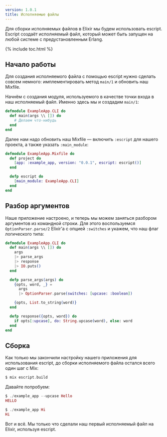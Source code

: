 ```yaml
---
version: 1.0.1
title: Исполняемые файлы
---
```


Для сборки исполняемых файлов в Elixir мы будем использовать escript. Escript создаёт исполняемый файл, который может быть запущен на любой системе с предустановленным Erlang.

{% include toc.html %}

## Начало работы

Для создания исполняемого файла с помощью escript нужно сделать совсем немного: имплементировать метод `main/1` и обновить наш Mixfile.

Начнём с создания модуля, используемого в качестве точки входа в наш исполняемый файл.  Именно здесь мы и создадим `main/1`:

```elixir
defmodule ExampleApp.CLI do
  def main(args \\ []) do
    # Делаем что-нибудь
  end
end
```

Далее нам надо обновить наш Mixfile &mdash; включить `:escript` для нашего проекта, а также указать `:main_module`:

```elixir
defmodule ExampleApp.Mixfile do
  def project do
    [app: :example_app, version: "0.0.1", escript: escript()]
  end

  defp escript do
    [main_module: ExampleApp.CLI]
  end
end
```

## Разбор аргументов

Наше приложение настроено, и теперь мы можем заняться разбором аргументов из командной строки.  Для этого воспользуемся `OptionParser.parse/2` Elixir'а с опцией `:switches` и укажем, что наш флаг логического типа:

```elixir
defmodule ExampleApp.CLI do
  def main(args \\ []) do
    args
    |> parse_args
    |> response
    |> IO.puts()
  end

  defp parse_args(args) do
    {opts, word, _} =
      args
      |> OptionParser.parse(switches: [upcase: :boolean])

    {opts, List.to_string(word)}
  end

  defp response({opts, word}) do
    if opts[:upcase], do: String.upcase(word), else: word
  end
end
```

## Сборка

Как только мы закончили настройку нашего приложения для использования escript, до сборки исполняемого файла остался всего один шаг с Mix:

```elixir
$ mix escript.build
```

Давайте попробуем:

```elixir
$ ./example_app --upcase Hello
HELLO

$ ./example_app Hi
Hi
```

Вот и всё.  Мы только что сделали наш первый исполняемый файл на Elixir, используя escript.

